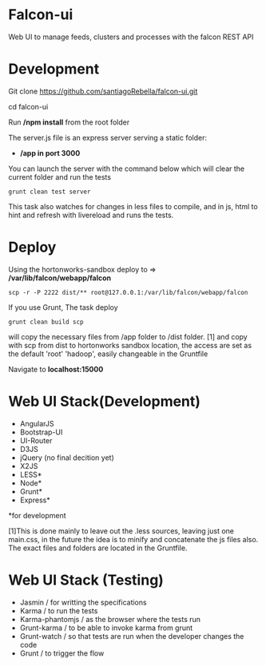 Falcon-ui
=========

Web UI to manage feeds, clusters and processes with the falcon REST API

Development
===========
Git clone https://github.com/santiagoRebella/falcon-ui.git

cd falcon-ui

Run **/npm install** from the root folder

The server.js file is an express server serving a static folder:

 - **/app in port 3000**

You can launch the server with the command below which will clear the current folder and run the tests

    grunt clean test server


This task also watches for changes in less files to compile, and in js, html to hint and refresh with livereload and runs the tests.

Deploy
======


Using the hortonworks-sandbox deploy to => **/var/lib/falcon/webapp/falcon** 

    scp -r -P 2222 dist/** root@127.0.0.1:/var/lib/falcon/webapp/falcon

If you use Grunt, The task deploy 
  
    grunt clean build scp

will copy the necessary files from /app folder to /dist folder. [1] and copy with scp from dist to hortonworks sandbox location, the access are set as the default 'root' 'hadoop', easily changeable in the Gruntfile

  
Navigate to **localhost:15000**

Web UI Stack(Development)
===========
 - AngularJS
 - Bootstrap-UI
 - UI-Router
 - D3JS
 - jQuery (no final decition yet)
 - X2JS
 - LESS*
 - Node*
 - Grunt*
 - Express*

 *for development

[1]This is done mainly to leave out the .less sources, leaving just one main.css, in the future the idea is to minify and concatenate the js files also. The exact files and folders are located in the Gruntfile.

Web UI Stack (Testing)
===========
 - Jasmin / for writting the specifications
 - Karma / to run the tests
 - Karma-phantomjs / as the browser where the tests run
 - Grunt-karma / to be able to invoke karma from grunt
 - Grunt-watch / so that tests are run when the developer changes the code 
 - Grunt / to trigger the flow
